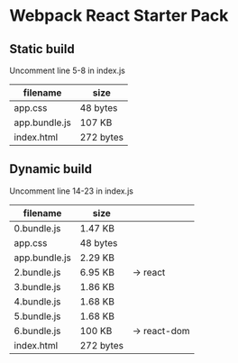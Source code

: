 # Webpack React Starter Pack

## Static build
Uncomment line 5-8 in index.js

|filename|size|
|--------|----|
|app.css |48 bytes|
|app.bundle.js|107 KB|
|index.html|272 bytes|

## Dynamic build
Uncomment line 14-23 in index.js

|filename|size||
|--------|----|-------|
|0.bundle.js |1.47 KB||
|app.css |48 bytes||
|app.bundle.js|2.29 KB||
|2.bundle.js|6.95 KB|-> react|
|3.bundle.js|1.86 KB||
|4.bundle.js|1.68 KB||
|5.bundle.js|1.68 KB||
|6.bundle.js|100 KB| -> react-dom|
|index.html|272 bytes||